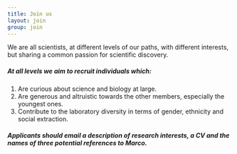 ```yaml
---
title: Join us
layout: join
group: join
---
```


We are all scientists, at different levels of our paths, with different interests, but sharing a common passion for scientific discovery.

##### At all levels we aim to recruit individuals which:

1. Are curious about science and biology at large.
2. Are generous and altruistic towards the other members, especially the youngest ones.
3. Contribute to the laboratory diversity in terms of gender, ethnicity and social extraction.


<!--#### Undergraduate Students
Positions are available for undergraduate students interested in cell biology and evolution.

#### Graduate Students

[Join the IGC IBB graduate program](https://gulbenkian.pt/ciencia/training/phd-programmes/ibb/)

#### Postdoctoral Fellows
Positions are available for researchers from a wide variety of backgrounds.-->

##### Applicants should email a description of research interests, a CV and the names of three potential references to Marco.
